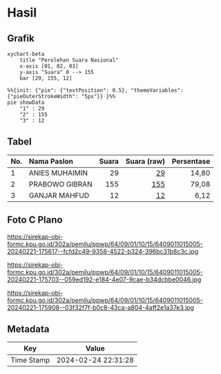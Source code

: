 # Hasil

## Grafik

```mermaid
xychart-beta
    title "Perolehan Suara Nasional"
    x-axis [01, 02, 03]
    y-axis "Suara" 0 --> 155
    bar [29, 155, 12]
```

```mermaid
%%{init: {"pie": {"textPosition": 0.5}, "themeVariables": {"pieOuterStrokeWidth": "5px"}} }%%
pie showData
    "1" : 29
    "2" : 155
    "3" : 12
```

## Tabel

| No. | Nama Paslon    | Suara | Suara (raw) | Persentase |
|:--- |:-------------- | -----:| -----------:| ----------:|
| 1   | ANIES MUHAIMIN | 29    | [29][p-1]   | 14,80      |
| 2   | PRABOWO GIBRAN | 155   | [155][p-2]  | 79,08      |
| 3   | GANJAR MAHFUD  | 12    | [12][p-3]   | 6,12       |


[p-1]: https://github.com/gigit-pemilu/pemilu-2024/blob/main/pilpres/hitung-suara/sub/64-kalimantan-timur/sub/09-penajam-paser-utara/sub/01-penajam/sub/1015-sepan/sub/005-tps/sub/paslon-1.txt
[p-2]: https://github.com/gigit-pemilu/pemilu-2024/blob/main/pilpres/hitung-suara/sub/64-kalimantan-timur/sub/09-penajam-paser-utara/sub/01-penajam/sub/1015-sepan/sub/005-tps/sub/paslon-2.txt
[p-3]: https://github.com/gigit-pemilu/pemilu-2024/blob/main/pilpres/hitung-suara/sub/64-kalimantan-timur/sub/09-penajam-paser-utara/sub/01-penajam/sub/1015-sepan/sub/005-tps/sub/paslon-3.txt

## Foto C Plano

https://sirekap-obj-formc.kpu.go.id/302a/pemilu/ppwp/64/09/01/10/15/6409011015005-20240221-175617--fcfd2c49-9358-4522-b324-396bc31b8c3c.jpg

https://sirekap-obj-formc.kpu.go.id/302a/pemilu/ppwp/64/09/01/10/15/6409011015005-20240221-175703--059ed192-e184-4e07-9cae-b34dcbbe0046.jpg

https://sirekap-obj-formc.kpu.go.id/302a/pemilu/ppwp/64/09/01/10/15/6409011015005-20240221-175908--03f32f7f-b0c8-43ca-a804-4aff2e1a37e3.jpg


## Metadata

| Key        | Value               |
| ---------- | ------------------- |
| Time Stamp | 2024-02-24 22:31:28 |



